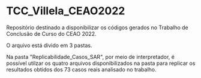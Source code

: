 # TCC_Villela_CEAO2022
Repositório destinado a disponibilizar os códigos gerados no Trabalho de Conclusão de Curso do CEAO 2022.

O arquivo está divido em 3 pastas.

Na pasta "Replicabilidade_Casos_SAR", por meio de interpretador, é possível utilzar os quatro arquivos disponibilizados na pasta para replicar os resultados obtidos dos 73 casos reais analisado no trabalho. 
